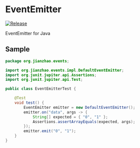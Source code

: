 # EventEmitter

[![Release](https://jitpack.io/v/cbdyzj/eventemitter.svg)](https://jitpack.io/#cbdyzj/eventemitter)

EventEmitter for Java

## Sample

```java
package org.jianzhao.events;

import org.jianzhao.events.impl.DefaultEventEmitter;
import org.junit.jupiter.api.Assertions;
import org.junit.jupiter.api.Test;

public class EventEmitterTest {

    @Test
    void test() {
        EventEmitter emitter = new DefaultEventEmitter();
        emitter.on("data", args -> {
            String[] expected = { "0", "1" };
            Assertions.assertArrayEquals(expected, args);
        });
        emitter.emit("0", "1");
    }
}
```
